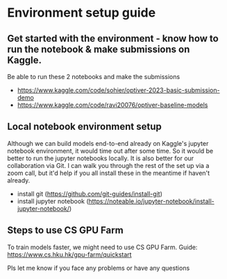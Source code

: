 # Environment setup guide

## Get started with the environment - know how to run the notebook & make submissions on Kaggle. 
Be able to run these 2 notebooks and make the submissions
- https://www.kaggle.com/code/sohier/optiver-2023-basic-submission-demo
- https://www.kaggle.com/code/ravi20076/optiver-baseline-models

## Local notebook environment setup
Although we can build models end-to-end already on Kaggle's jupyter notebook environment, it would time out after some time. So it would be better to run the jupyter notebooks locally. It is also better for our collaboration via Git. I can walk you through the rest of the set up via a zoom call, but it'd help if you all install these in the meantime if haven't already. 
- install git (https://github.com/git-guides/install-git)
- install jupyter notebook (https://noteable.io/jupyter-notebook/install-jupyter-notebook/)

## Steps to use CS GPU Farm
To train models faster, we might need to use CS GPU Farm.
Guide: https://www.cs.hku.hk/gpu-farm/quickstart


Pls let me know if you face any problems or have any questions